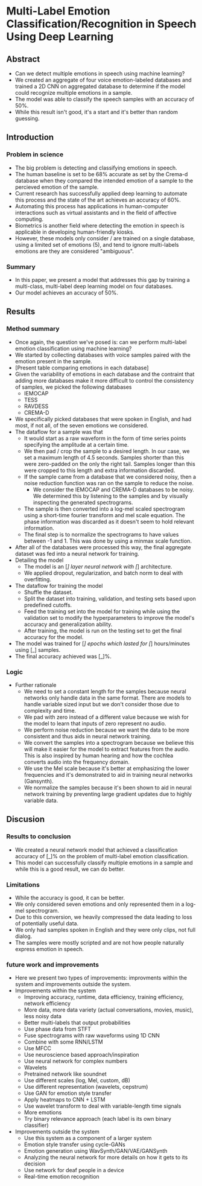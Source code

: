 # Multi-Label Emotion Classification/Recognition in Speech Using Deep Learning

## Abstract

- Can we detect multiple emotions in speech using machine learning?
- We created an aggregate of four voice emotion-labeled databases and trained a 2D CNN on aggregated database to determine if the model could recognize multiple emotions in a sample.
- The model was able to classify the speech samples with an accuracy of 50%.
- While this result isn't good, it's a start and it's better than random guessing.

## Introduction

### Problem in science

- The big problem is detecting and classifying emotions in speech.
- The human baseline is set to be 68% accurate as set by the Crema-d database when they compared the intended emotion of a sample to the percieved emotion of the sample.
- Current research has successfully applied deep learning to automate this process and the state of the art achieves an accuracy of 60%.
- Automating this process has applications in human-computer interactions such as virtual assistants and in the field of affective computing.
- Biometrics is another field where detecting the emotion in speech is applicable in developing human-friendly kiosks.
- However, these models only consider / are trained on a single database, using a limited set of emotions (5), and tend to ignore multi-labels emotions are they are considered "ambiguous".

### Summary

- In this paper, we present a model that addresses this gap by training a multi-class, multi-label deep learning model on four databases.
- Our model achieves an accuracy of 50%.

## Results

### Method summary

- Once again, the question we've posed is: can we perform multi-label emotion classification using machine learning?
- We started by collecting databases with voice samples paired with the emotion present in the sample.
- [Present table comparing emotions in each database]
- Given the variability of emotions in each database and the contraint that adding more databases make it more difficult to control the consistency of samples, we picked the following databases
  - IEMOCAP
  - TESS
  - RAVDESS
  - CREMA-D
- We specifically picked databases that were spoken in English, and had most, if not all, of the seven emotions we considered.
- The dataflow for a sample was that
  - It would start as a raw waveform in the form of time series points specifying the amplitude at a certain time.
  - We then pad / crop the sample to a desired length. In our case, we set a maximum length of 4.5 seconds. Samples shorter than this were zero-padded on the only the right tail. Samples longer than this were cropped to this length and extra information discarded.
  - If the sample came from a database that we considered noisy, then a noise reduction function was ran on the sample to reduce the noise.
    - We consider the IEMOCAP and CREMA-D databases to be noisy. We determined this by listening to the samples and by visually inspecting the generated spectrograms.
  - The sample is then converted into a log-mel scaled spectrogram using a short-time fourier transform and mel scale equation. The phase information was discarded as it doesn't seem to hold relevant information.
  - The final step is to normalize the spectrograms to have values between -1 and 1. This was done by using a minmax scale function.
- After all of the databases were processed this way, the final aggregate dataset was fed into a neural network for training.
- Detailing the model
  - The model is an [_] layer neural network with [_] architecture.
  - We applied dropout, regularization, and batch norm to deal with overfitting.
- The dataflow for training the model
  - Shuffle the dataset.
  - Split the dataset into training, validation, and testing sets based upon predefined cutoffs.
  - Feed the training set into the model for training while using the validation set to modify the hyperparameters to improve the model's accuracy and generalization ability.
  - After training, the model is run on the testing set to get the final accuracy for the model.
- The model was trained for [_] epochs which lasted for [_] hours/minutes using [_] samples.
- The final accuracy achieved was [_]%.

### Logic

- Further rationale
  - We need to set a constant length for the samples because neural networks only handle data in the same format. There are models to handle variable sized input but we don't consider those due to complexity and time.
  - We pad with zero instead of a different value because we wish for the model to learn that inputs of zero represent no audio.
  - We perform noise reduction because we want the data to be more consistent and thus aids in neural network training.
  - We convert the samples into a spectrogram because we believe this will make it easier for the model to extract features from the audio. This is also inspired by human hearing and how the cochlea converts audio into the frequency domain.
  - We use the Mel scale because it's better at emphasizing the lower frequencies and it's demonstrated to aid in training neural networks (Gansynth).
  - We normalize the samples because it's been shown to aid in neural network training by preventing large gradient updates due to highly variable data.

## Discusion

### Results to conclusion

- We created a neural network model that achieved a classification accuracy of [_]% on the problem of multi-label emotion classification.
- This model can successfully classify multiple emotions in a sample and while this is a good result, we can do better.

### Limitations

- While the accuracy is good, it can be better.
- We only considered seven emotions and only represented them in a log-mel spectrogram.
- Due to this conversion, we heavily compressed the data leading to loss of potentially useful data.
- We only had samples spoken in English and they were only clips, not full dialog.
- The samples were mostly scripted and are not how people naturally express emotion in speech.

### future work and improvements

- Here we present two types of improvements: improvments within the system and improvements outside the system.
- Improvements within the system
  - Improving accuracy, runtime, data efficiency, training efficiency, network efficiency
  - More data, more data variety (actual conversations, movies, music), less noisy data
  - Better multi-labels that output probabilities
  - Use phase data from STFT
  - Fuse spectrograms with raw waveforms using 1D CNN
  - Combine with some RNN/LSTM
  - Use MFCC
  - Use neuroscience based approach/inspiration
  - Use neural network for complex numbers
  - Wavelets
  - Pretrained network like soundnet
  - Use different scales (log, Mel, custom, dB)
  - Use different representation (wavelets, cepstrum)
  - Use GAN for emotion style transfer
  - Apply heatmaps to CNN + LSTM
  - Use wavelet transform to deal with variable-length time signals
  - More emotions
  - Try binary relevance approach (each label is its own binary classifier)
- Improvements outside the system
  - Use this system as a component of a larger system
  - Emotion style transfer using cycle-GANs
  - Emotion generation using WavSynth/GAN/VAE/GANSynth
  - Analyzing the neural network for more details on how it gets to its decision
  - Use network for deaf people in a device
  - Real-time emotion recognition
